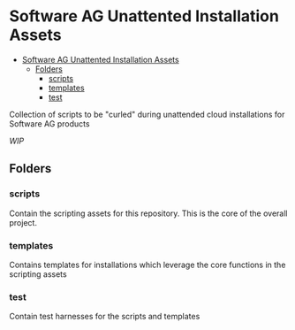 # Software AG Unattented Installation Assets

- [Software AG Unattented Installation Assets](#software-ag-unattented-installation-assets)
  - [Folders](#folders)
    - [scripts](#scripts)
    - [templates](#templates)
    - [test](#test)

Collection of scripts to be "curled" during unattended cloud installations for Software AG products

_WIP_

## Folders

### scripts

Contain the scripting assets for this repository. This is the core of the overall project.

### templates

Contains templates for installations which leverage the core functions in the scripting assets

### test

Contain test harnesses for the scripts and templates
